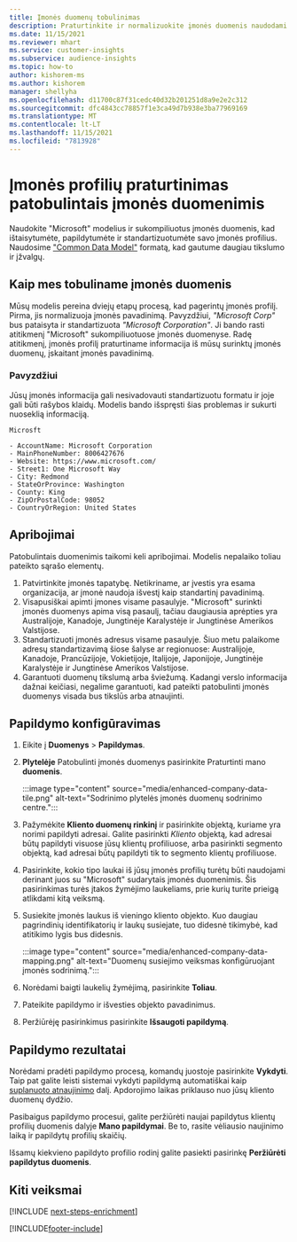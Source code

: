 ```yaml
---
title: Įmonės duomenų tobulinimas
description: Praturtinkite ir normalizuokite įmonės duomenis naudodami "Microsoft" modelius.
ms.date: 11/15/2021
ms.reviewer: mhart
ms.service: customer-insights
ms.subservice: audience-insights
ms.topic: how-to
author: kishorem-ms
ms.author: kishorem
manager: shellyha
ms.openlocfilehash: d11700c87f31cedc40d32b201251d8a9e2e2c312
ms.sourcegitcommit: dfc4843cc78857f1e3ca49d7b938e3ba77969169
ms.translationtype: MT
ms.contentlocale: lt-LT
ms.lasthandoff: 11/15/2021
ms.locfileid: "7813928"
---
```

# <a name="enrichment-of-company-profiles-with-enhanced-company-data"></a>Įmonės profilių praturtinimas patobulintais įmonės duomenimis

Naudokite "Microsoft" modelius ir sukompiliuotus įmonės duomenis, kad ištaisytumėte, papildytumėte ir standartizuotumėte savo įmonės profilius. Naudosime ["Common Data Model"](/common-data-model/schema/core/applicationcommon/account) formatą, kad gautume daugiau tikslumo ir įžvalgų.

## <a name="how-we-enhance-company-data"></a>Kaip mes tobuliname įmonės duomenis

Mūsų modelis pereina dviejų etapų procesą, kad pagerintų įmonės profilį. Pirma, jis normalizuoja įmonės pavadinimą. Pavyzdžiui, *"Microsoft Corp"* bus pataisyta ir standartizuota *"Microsoft Corporation"*. Ji bando rasti atitikmenį "Microsoft" sukompiliuotuose įmonės duomenyse. Radę atitikmenį, įmonės profilį praturtiname informacija iš mūsų surinktų įmonės duomenų, įskaitant įmonės pavadinimą.


### <a name="example"></a>Pavyzdžiui

Jūsų įmonės informacija gali nesivadovauti standartizuotu formatu ir joje gali būti rašybos klaidų. Modelis bando išspręsti šias problemas ir sukurti nuoseklią informaciją.

```Input
Microsft
```

```Output
- AccountName: Microsoft Corporation
- MainPhoneNumber: 8006427676
- Website: https://www.microsoft.com/
- Street1: One Microsoft Way
- City: Redmond
- StateOrProvince: Washington
- County: King
- ZipOrPostalCode: 98052
- CountryOrRegion: United States
```

## <a name="limitations"></a>Apribojimai

Patobulintais duomenimis taikomi keli apribojimai. Modelis nepalaiko toliau pateikto sąrašo elementų.

1.  Patvirtinkite įmonės tapatybę. Netikriname, ar įvestis yra esama organizacija, ar įmonė naudoja išvestį kaip standartinį pavadinimą.
2.  Visapusiškai apimti įmones visame pasaulyje. "Microsoft" surinkti įmonės duomenys apima visą pasaulį, tačiau daugiausia aprėpties yra Australijoje, Kanadoje, Jungtinėje Karalystėje ir Jungtinėse Amerikos Valstijose.
3.  Standartizuoti įmonės adresus visame pasaulyje. Šiuo metu palaikome adresų standartizavimą šiose šalyse ar regionuose: Australijoje, Kanadoje, Prancūzijoje, Vokietijoje, Italijoje, Japonijoje, Jungtinėje Karalystėje ir Jungtinėse Amerikos Valstijose.
4.  Garantuoti duomenų tikslumą arba šviežumą. Kadangi verslo informacija dažnai keičiasi, negalime garantuoti, kad pateikti patobulinti įmonės duomenys visada bus tikslūs arba atnaujinti.

## <a name="configure-the-enrichment"></a>Papildymo konfigūravimas

1. Eikite į **Duomenys** > **Papildymas**.

1. **Plytelėje** Patobulinti įmonės duomenys pasirinkite Praturtinti mano **duomenis**.

   :::image type="content" source="media/enhanced-company-data-tile.png" alt-text="Sodrinimo plytelės įmonės duomenų sodrinimo centre.":::

1. Pažymėkite **Kliento duomenų rinkinį** ir pasirinkite objektą, kuriame yra norimi papildyti adresai. Galite pasirinkti *Kliento* objektą, kad adresai būtų papildyti visuose jūsų klientų profiliuose, arba pasirinkti segmento objektą, kad adresai būtų papildyti tik to segmento klientų profiliuose.

1. Pasirinkite, kokio tipo laukai iš jūsų įmonės profilių turėtų būti naudojami derinant juos su "Microsoft" sudarytais įmonės duomenimis. Šis pasirinkimas turės įtakos žymėjimo laukeliams, prie kurių turite prieigą atlikdami kitą veiksmą.

1.  Susiekite įmonės laukus iš vieningo kliento objekto. Kuo daugiau pagrindinių identifikatorių ir laukų susiejate, tuo didesnė tikimybė, kad atitikimo lygis bus didesnis.

    :::image type="content" source="media/enhanced-company-data-mapping.png" alt-text="Duomenų susiejimo veiksmas konfigūruojant įmonės sodrinimą.":::

1. Norėdami baigti laukelių žymėjimą, pasirinkite **Toliau**.

1. Pateikite papildymo ir išvesties objekto pavadinimus.

1. Peržiūrėję pasirinkimus pasirinkite **Išsaugoti papildymą**.

## <a name="enrichment-results"></a>Papildymo rezultatai

Norėdami pradėti papildymo procesą, komandų juostoje pasirinkite **Vykdyti**. Taip pat galite leisti sistemai vykdyti papildymą automatiškai kaip [suplanuoto atnaujinimo](system.md#schedule-tab) dalį. Apdorojimo laikas priklauso nuo jūsų kliento duomenų dydžio.

Pasibaigus papildymo procesui, galite peržiūrėti naujai papildytus klientų profilių duomenis dalyje **Mano papildymai**. Be to, rasite vėliausio naujinimo laiką ir papildytų profilių skaičių.

Išsamų kiekvieno papildyto profilio rodinį galite pasiekti pasirinkę **Peržiūrėti papildytus duomenis**.

## <a name="next-steps"></a>Kiti veiksmai

[!INCLUDE [next-steps-enrichment](../includes/next-steps-enrichment.md)]

[!INCLUDE[footer-include](../includes/footer-banner.md)]
